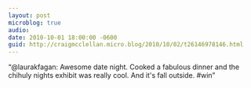 ```yaml
---
layout: post
microblog: true
audio: 
date: 2010-10-01 18:00:00 -0600
guid: http://craigmcclellan.micro.blog/2010/10/02/t26146978146.html
---
```

“@laurakfagan: Awesome date night. Cooked a fabulous dinner and the chihuly nights exhibit was really cool. And it's fall outside. #win”
